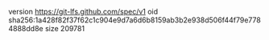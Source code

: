 version https://git-lfs.github.com/spec/v1
oid sha256:1a428f82f37f62c1c904e9d7a6d6b8159ab3b2e938d506f44f79e7784888dd8e
size 209781
